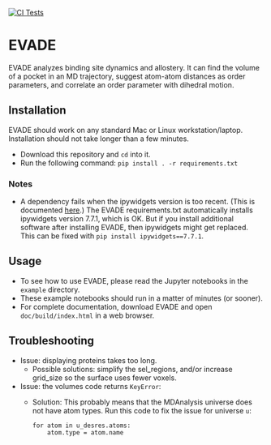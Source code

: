[![CI Tests](https://github.com/laulab-johnshopkins/EVADE/actions/workflows/python-app.yml/badge.svg)](https://github.com/laulab-johnshopkins/EVADE/actions/workflows/python-app.yml)

# EVADE

EVADE analyzes binding site dynamics and allostery. It can find the volume of a pocket in an MD trajectory, suggest atom-atom distances as order parameters, and correlate an order parameter with dihedral motion.

## Installation
EVADE should work on any standard Mac or Linux workstation/laptop.  Installation should not take longer than a few minutes.
* Download this repository and `cd` into it.
* Run the following command:
    `pip install . -r requirements.txt`

        
### Notes
* A dependency fails when the ipywidgets version is too recent.  (This is documented [here](https://github.com/pyvista/pyvista/issues/3274).)  The EVADE requirements.txt automatically installs ipywidgets version 7.7.1, which is OK.  But if you install additional software after installing EVADE, then ipywidgets might get replaced.  This can be fixed with `pip install ipywidgets==7.7.1`.

## Usage
* To see how to use EVADE, please read the Jupyter notebooks in the `example` directory.
* These example notebooks should run in a matter of minutes (or sooner).
* For complete documentation, download EVADE and open `doc/build/index.html` in a web browser.

## Troubleshooting
* Issue: displaying proteins takes too long.
  * Possible solutions: simplify the sel\_regions, and/or increase grid\_size so the surface uses fewer voxels.
* Issue: the volumes code returns `KeyError`:
  * Solution: This probably means that the MDAnalysis universe does not have atom types.  Run this code to fix the issue for universe `u`:
  
      ```
      for atom in u_desres.atoms:
          atom.type = atom.name
      ```
